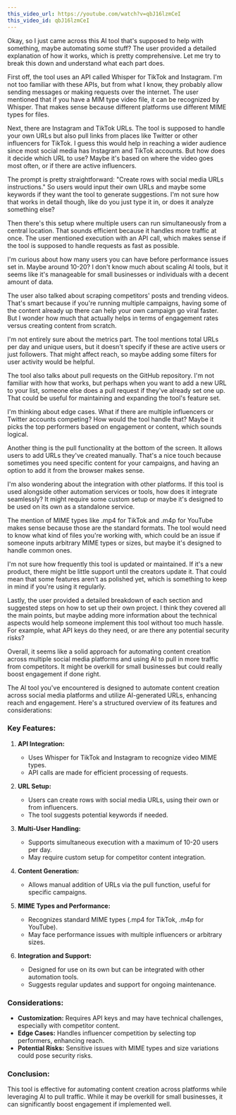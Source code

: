 ```yaml
---
this_video_url: https://youtube.com/watch?v=qbJ16lzmCeI
this_video_id: qbJ16lzmCeI
---
```

<think>
Okay, so I just came across this AI tool that's supposed to help with something, maybe automating some stuff? The user provided a detailed explanation of how it works, which is pretty comprehensive. Let me try to break this down and understand what each part does.

First off, the tool uses an API called Whisper for TikTok and Instagram. I'm not too familiar with these APIs, but from what I know, they probably allow sending messages or making requests over the internet. The user mentioned that if you have a MIM type video file, it can be recognized by Whisper. That makes sense because different platforms use different MIME types for files.

Next, there are Instagram and TikTok URLs. The tool is supposed to handle your own URLs but also pull links from places like Twitter or other influencers for TikTok. I guess this would help in reaching a wider audience since most social media has Instagram and TikTok accounts. But how does it decide which URL to use? Maybe it's based on where the video goes most often, or if there are active influencers.

The prompt is pretty straightforward: "Create rows with social media URLs instructions." So users would input their own URLs and maybe some keywords if they want the tool to generate suggestions. I'm not sure how that works in detail though, like do you just type it in, or does it analyze something else?

Then there's this setup where multiple users can run simultaneously from a central location. That sounds efficient because it handles more traffic at once. The user mentioned execution with an API call, which makes sense if the tool is supposed to handle requests as fast as possible.

I'm curious about how many users you can have before performance issues set in. Maybe around 10-20? I don't know much about scaling AI tools, but it seems like it's manageable for small businesses or individuals with a decent amount of data.

The user also talked about scraping competitors' posts and trending videos. That's smart because if you're running multiple campaigns, having some of the content already up there can help your own campaign go viral faster. But I wonder how much that actually helps in terms of engagement rates versus creating content from scratch.

I'm not entirely sure about the metrics part. The tool mentions total URLs per day and unique users, but it doesn't specify if these are active users or just followers. That might affect reach, so maybe adding some filters for user activity would be helpful.

The tool also talks about pull requests on the GitHub repository. I'm not familiar with how that works, but perhaps when you want to add a new URL to your list, someone else does a pull request if they've already set one up. That could be useful for maintaining and expanding the tool's feature set.

I'm thinking about edge cases. What if there are multiple influencers or Twitter accounts competing? How would the tool handle that? Maybe it picks the top performers based on engagement or content, which sounds logical.

Another thing is the pull functionality at the bottom of the screen. It allows users to add URLs they've created manually. That's a nice touch because sometimes you need specific content for your campaigns, and having an option to add it from the browser makes sense.

I'm also wondering about the integration with other platforms. If this tool is used alongside other automation services or tools, how does it integrate seamlessly? It might require some custom setup or maybe it's designed to be used on its own as a standalone service.

The mention of MIME types like .mp4 for TikTok and .m4p for YouTube makes sense because those are the standard formats. The tool would need to know what kind of files you're working with, which could be an issue if someone inputs arbitrary MIME types or sizes, but maybe it's designed to handle common ones.

I'm not sure how frequently this tool is updated or maintained. If it's a new product, there might be little support until the creators update it. That could mean that some features aren't as polished yet, which is something to keep in mind if you're using it regularly.

Lastly, the user provided a detailed breakdown of each section and suggested steps on how to set up their own project. I think they covered all the main points, but maybe adding more information about the technical aspects would help someone implement this tool without too much hassle. For example, what API keys do they need, or are there any potential security risks?

Overall, it seems like a solid approach for automating content creation across multiple social media platforms and using AI to pull in more traffic from competitors. It might be overkill for small businesses but could really boost engagement if done right.
</think>

The AI tool you've encountered is designed to automate content creation across social media platforms and utilize AI-generated URLs, enhancing reach and engagement. Here's a structured overview of its features and considerations:

### Key Features:
1. **API Integration:**
   - Uses Whisper for TikTok and Instagram to recognize video MIME types.
   - API calls are made for efficient processing of requests.

2. **URL Setup:**
   - Users can create rows with social media URLs, using their own or from influencers.
   - The tool suggests potential keywords if needed.

3. **Multi-User Handling:**
   - Supports simultaneous execution with a maximum of 10-20 users per day.
   - May require custom setup for competitor content integration.

4. **Content Generation:**
   - Allows manual addition of URLs via the pull function, useful for specific campaigns.

5. **MIME Types and Performance:**
   - Recognizes standard MIME types (.mp4 for TikTok, .m4p for YouTube).
   - May face performance issues with multiple influencers or arbitrary sizes.

6. **Integration and Support:**
   - Designed for use on its own but can be integrated with other automation tools.
   - Suggests regular updates and support for ongoing maintenance.

### Considerations:
- **Customization:** Requires API keys and may have technical challenges, especially with competitor content.
- **Edge Cases:** Handles influencer competition by selecting top performers, enhancing reach.
- **Potential Risks:** Sensitive issues with MIME types and size variations could pose security risks.

### Conclusion:
This tool is effective for automating content creation across platforms while leveraging AI to pull traffic. While it may be overkill for small businesses, it can significantly boost engagement if implemented well.
